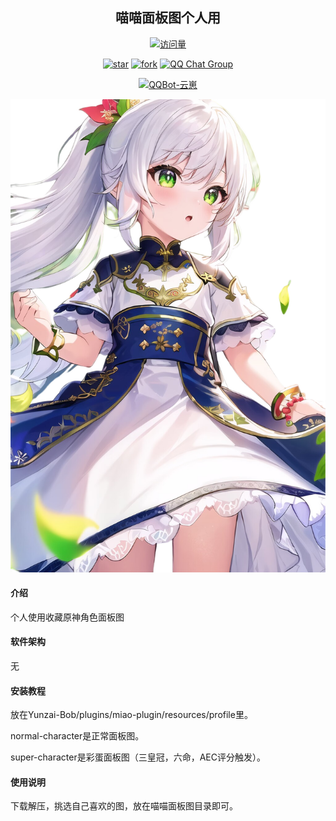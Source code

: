 <div align="center">
<h2>喵喵面板图个人用</h2>

[![访问量](https://profile-counter.glitch.me/GBTBS/count.svg)](https://gitee.com/GBTBS/root/)


<a href='https://gitee.com/GBTBS/root/stargazers'><img src='https://gitee.com/GBTBS/root/badge/star.svg?theme=dark' alt='star'></img></a>
<a href='https://gitee.com/GBTBS/root/members'><img src='https://gitee.com/GBTBS/root/badge/fork.svg?theme=white' alt='fork'></img></a>
   <a href="https://qm.qq.com/cgi-bin/qm/qr?k=VHXBEqGbqqItJ-uYfQILejQxIWqOl95z&jump_from=webapi&authKey=zIhM5iO8NcIqUSa097qgVAKpBumrR3yieUi+s1DAcjqdsSlhO/Ls1vqtPBbmMHQC">
    <img src="https://img.shields.io/badge/QQ%E7%BE%A4-%E7%8C%AB%E5%A8%98%E4%B9%90%E5%9B%AD-pink?style=flat-square" alt="QQ Chat Group">
  </a>

<a target="_blank" href="https://qm.qq.com/cgi-bin/qm/qr?k=LSV_Rliy_ejc2ZcbBLWjDzPwAIWOrs2n&jump_from=webapi&authKey=j+U2OlUrMXmm7/gQACQ4KWBav+DO1KB3eFkZ07C7DJu+PIGt0b+xK2wyLG5CGate"><img border="0" src="//pub.idqqimg.com/wpa/images/group.png" alt="QQBot-云崽" title="QQBot-云崽"></a>
</div>

![输入图片说明](profile/super-character/%E7%BA%B3%E8%A5%BF%E5%A6%B2/%E7%BA%B3%E8%A5%BF%E5%A6%B26.png)

#### 介绍
个人使用收藏原神角色面板图

#### 软件架构
无


#### 安装教程

放在Yunzai-Bob/plugins/miao-plugin/resources/profile里。

normal-character是正常面板图。

super-character是彩蛋面板图（三皇冠，六命，AEC评分触发）。


#### 使用说明

下载解压，挑选自己喜欢的图，放在喵喵面板图目录即可。
